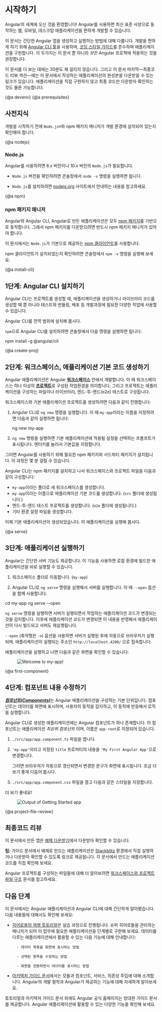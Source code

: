 <!--
# Getting started 
-->
# 시작하기

<!--
Welcome to Angular! Angular helps you build modern applications for the web, mobile, or desktop.  

This guide shows you how to build and run a simple Angular
app. You'll use the [Angular CLI tool](cli "CLI command reference") to accelerate development, 
while adhering to the [Style Guide](guide/styleguide "Angular style guide") recommendations that
benefit _every_ Angular project.

This guide takes less than 30 minutes to complete. 
At the end of this guide&mdash;as part of final code review&mdash;there is a link to download a copy of the final application code. (If you don't execute the commands in this guide, you can still download the final application code.)
-->
Angular의 세계에 오신 것을 환영합니다! Angular를 사용하면 최신 표준 사양으로 동작하는 웹, 모바일, 데스크탑 애플리케이션을 편하게 개발할 수 있습니다.

이 문서는 간단한 Angular 앱을 생성하고 실행하는 방법에 대해 다룹니다.
개발을 편하게 하기 위해 [Angular CLI 툴](cli "CLI command reference")을 사용하며, [코딩 스타일 가이드](guide/styleguide "Angular style guide")를 준수하며 애플리케이션을 구현합니다.
이 두가지는 이 문서 뿐 아니라 _모든_ Angular 프로젝에 적용하는 것을 권장합니다.

이 문서를 다 보는 데에는 30분도 채 걸리지 않습니다.
그리고 이 문서 마지막&mdash;최종코드 리뷰 섹션&mdash;에는 이 문서에서 작성하는 애플리케이션의 완성본을 다운받을 수 있는 링크가 있습니다.
애플리케이션을 직접 구현하지 않고 최종 코드만 다운받아 확인하는 것도 물론 가능합니다.

{@a devenv}
{@a prerequisites}
<!--
## Prerequisites 
-->
## 사전지식

<!--
Before you begin, make sure your development environment includes `Node.js®` and an npm package manager. 
-->
개발을 시작하기 전에 `Node.js®`와 npm 패키지 매니저가 개발 환경에 설치되어 있는지 확인해야 합니다.

{@a nodejs}
### Node.js

<!--
Angular requires `Node.js` version 8.x or 10.x.

* To check your version, run `node -v` in a terminal/console window.

* To get `Node.js`, go to [nodejs.org](https://nodejs.org "Nodejs.org").
-->
Angular를 사용하려면 8.x 버전이나 10.x 버전의 `Node.js`가 필요합니다.

* `Node.js` 버전을 확인하려면 콘솔창에서 `node -v` 명령을 실행하면 됩니다.

* `Node.js`를 설치하려면 [nodejs.org](https://nodejs.org "Nodejs.org") 사이트에서 안내하는 내용을 참고하세요.

{@a npm}
<!--
### npm package manager
-->
### npm 패키지 매니저

<!--
Angular, the Angular CLI, and Angular apps depend on features and functionality provided by libraries that are available as [npm packages](https://docs.npmjs.com/getting-started/what-is-npm). To download and install npm packages, you must have an npm package manager. 

This Quick Start uses the [npm client](https://docs.npmjs.com/cli/install) command line interface, which is installed with `Node.js` by default. 

To check that you have the npm client installed, run `npm -v` in a terminal/console window.
-->
Angular와 Angular CLI, Angular로 만든 애플리케이션은 모두 [npm 패키지](https://docs.npmjs.com/getting-started/what-is-npm)를 기반으로 동작합니다.
그래서 npm 패키지를 다운받으려면 반드시 npm 패키지 매니저가 있어야 합니다.

이 문서에서는 `Node.js`가 기본으로 제공하는 [npm 클라이언트](https://docs.npmjs.com/cli/install)를 사용합니다.

npm 클라이언트가 설치되었는지 확인하려면 콘솔창에서 `npm -v` 명령을 실행해 보세요.

{@a install-cli}

<!--
## Step 1: Install the Angular CLI
-->
## 1단계: Angular CLI 설치하기

<!--
You use the Angular CLI 
to create projects, generate application and library code, and perform a variety of ongoing development tasks such as testing, bundling, and deployment.

Install the Angular CLI globally. 

To install the CLI using `npm`, open a terminal/console window and enter the following command:
-->
Angular CLI는 프로젝트를 생성할 때, 애플리케이션을 생성하거나 라이브러리 코드를 생성할 때 뿐 아니라 테스트와 번들링, 배포  등 개발과정에 필요한 다양한 작업에 사용할 수 있습니다.

Angular CLI를 전역 범위에 설치해 봅시다.

`npm`으로 Angular CLI를 설치하려면 콘솔창에서 다음 명령을 실행하면 됩니다:

<code-example language="sh" class="code-shell">
  npm install -g @angular/cli

</code-example>



{@a create-proj}

<!--
## Step 2: Create a workspace and initial application
-->
## 2단계: 워크스페이스, 애플리케이션 기본 코드 생성하기

<!--
You develop apps in the context of an Angular [**workspace**](guide/glossary#workspace). A workspace contains the files for one or more [**projects**](guide/glossary/#project). A project is the set of files that comprise an app, a library, or end-to-end (e2e) tests. 
-->
Angular 애플리케이션은 Angular [**워크스페이스**](guide/glossary#workspace) 안에서 개발합니다.
이 때 워크스페이스는 하나 이상의 [**프로젝트**](guide/glossary/#project)로 구성된 작업환경을 의미합니다.
그리고 프로젝트는 애플리케이션을 구성하는 파일이나 라이브러리, 엔드-투-엔드(e2e) 테스트로 구성됩니다.

<!--
To create a new workspace and initial app project: 
-->
워크스페이스와 기본 애플리케이션 프로젝트를 생성하려면 다음과 같이 진행합니다:

<!--
1. Run the CLI command `ng new` and provide the name `my-app`, as shown here: 
-->
1. Angular CLI로 `ng new` 명령을 실행합니다. 이 때 `my-app`이라는 이름을 지정하려면 다음과 같이 실행하면 됩니다:

    <code-example language="sh" class="code-shell">
      ng new my-app

    </code-example>

<!--
2. The `ng new` command prompts you for information about features to include in the initial app project. Accept the defaults by pressing the Enter or Return key. 
-->
2. `ng new` 명령을 실행하면 기본 애플리케이션에 적용될 설정을 선택하는 프롬프트가 표시됩니다.
엔터키를 눌러서 기본값을 지정합니다.

<!--
The Angular CLI installs the necessary Angular npm packages and other dependencies. This can take a few minutes. 

It also creates the following workspace and starter project files: 

* A new workspace, with a root folder named `my-app`
* An initial skeleton app project, also called `my-app` (in the `src` subfolder)
* An end-to-end test project (in the `e2e` subfolder)
* Related configuration files

The initial app project contains a simple Welcome app, ready to run. 
-->
그러면 Angular를 사용하기 위해 필요한 npm 패키지와 서드파티 패키지가 설치됩니다.
이 과정은 몇 분 걸릴 수 있습니다.

Angular CLI는 npm 패키지를 설치하고 나서 워크스페이스와 프로젝트 파일을 다음과 같이 구성합니다:

* `my-app`이라는 폴더로 새 워크스페이스를 생성합니다.
* `my-app`이라는 이름으로 애플리케이션 기본 코드를 생성합니다. (`src` 폴더에 생성됩니다.)
* 엔드-투-엔드 테스트 프로젝트를 생성합니다. (`e2e` 폴더에 생성됩니다.)
* 기타 환경 설정 파일을 생성합니다.

이제 기본 애플리케이션이 생성되었습니다. 이 애플리케이션을 실행해 봅시다.

{@a serve}

<!--
## Step 3: Serve the application
-->
## 3단계: 애플리케이션 실행하기

<!--
Angular includes a server, so that you can easily build and serve your app locally.

1. Go to the workspace folder (`my-app`).

1. Launch the server by using the CLI command `ng serve`, with the `--open` option.
-->
Angular는 간단한 서버 기능도 제공합니다. 이 기능을 사용하면 로컬 환경에 빌드한 애플리케이션을 바로 실행할 수 있습니다.

1. 워크스페이스 폴더로 이동합니다. (`my-app`)

1. Angular CLI로 `ng serve` 명령을 실행해서 서버를 실행합니다. 이 때 `--open` 옵션을 함께 사용합니다.

<code-example language="sh" class="code-shell">
  cd my-app
  ng serve --open
</code-example>

<!--
The `ng serve` command launches the server, watches your files,
and rebuilds the app as you make changes to those files.

The `--open` (or just `-o`) option automatically opens your browser
to `http://localhost:4200/`.

Your app greets you with a message:
-->
`ng serve` 명령을 실행하면 서버가 실행되면서 작업하는 애플리케이션 코드가 변경되는 것을 감지합니다.
이후에 애플리케이션 코드가 변경되면 이 내용을 반영해서 애플리케이션이 다시 빌드되고 서버도 재실행됩니다.

`--open` (축약형은 `-o`) 옵션을 사용하면 서버가 실행된 후에 자동으로 브라우저가 실행되며, 애플리케이션이 실행되는 주소인 `http://localhost.4200/` 으로 접속합니다.

애플리케이션을 실행하고 나면 다음과 같은 화면을 확인할 수 있습니다:

<figure>
  <img src='generated/images/guide/cli-quickstart/app-works.png' alt="Welcome to my-app!">
</figure>



{@a first-component}

<!--
## Step 4: Edit your first Angular component
-->
## 4단계: 컴포넌트 내용 수정하기

<!--
[**_Components_**](guide/glossary#component) are the fundamental building blocks of Angular applications. 
They display data on the screen, listen for user input, and take action based on that input. 

As part of the initial app, the CLI created the first Angular component for you. It is the _root component_, and it is named `app-root`. 
-->
[**_컴포넌트(Components)_**](guide/glossary#component)는 Angular 애플리케이션을 구성하는 기본 단위입니다.
컴포넌트는 데이터를 화면에 표시하며, 사용자의 동작을 감지하고, 이 동작에 반응해서 로직을 실행합니다.

Angular CLI로 생성한 애플리케이션에는 Angular 컴포넌트가 하나 존재합니다.
이 컴포넌트는 애플리케이션 _최상위 컴포넌트_ 이며, 이름은 `app-root`로 지정되어 있습니다.

<!--
1. Open `./src/app/app.component.ts`. 

2. Change the `title` property from `'my-app'` to `'My First Angular App'`.
-->
1. `./src/app/app.component.ts` 파일을 엽니다.

2. `'my-app'`이라고 지정된 `title` 프로퍼티의 내용을 `'My First Angular App'`으로 변경합니다.

    <code-example path="cli-quickstart/src/app/app.component.ts" region="component" header="src/app/app.component.ts" linenums="false"></code-example>

    <!--
    The browser reloads automatically with the revised title. That's nice, but it could look better.
    -->
    그러면 브라우저가 자동으로 갱신되면서 변경한 문구가 화면에 표시됩니다. 조금 더 보기 좋게 다듬어 봅시다.

<!--
3. Open `./src/app/app.component.css` and give the component some style.
-->
3. `./src/app/app.component.css` 파일을 열고 다음과 같은 스타일을 지정합니다.

    <code-example path="cli-quickstart/src/app/app.component.css" header="src/app/app.component.css" linenums="false"></code-example>

<!--
Looking good! 
-->
더 보기 좋네요!

<figure>
  <img src='generated/images/guide/cli-quickstart/my-first-app.png' alt="Output of Getting Started app">
</figure>




{@a project-file-review}

<!--
## Final code review
-->
## 최종코드 리뷰

<!--
You can <a href="generated/zips/cli-quickstart/cli-quickstart.zip" target="_blank">download an example</a> of the app that you created in this Getting Started guide. 
-->
이 문서에서 만든 앱은 <a href="generated/zips/cli-quickstart/cli-quickstart.zip" target="_blank">예제 다운받기</a>에서 다운받아 확인할 수 있습니다.


<div class="alert is-helpful">

<!--
**Tip:** Most Angular guides include links to download example files and run live examples in [Stackblitz](http://www.stackblitz.com), so that you can see Angular concepts and code in action. 
-->
**팁:** 가이드 문서에서 예제로 만드는 애플리케이션은 [Stackblitz](http://www.stackblitz.com) 환경에서 직접 실행하거나 다운받아 확인할 수 있도록 링크로 제공됩니다.
각 문서에서 만드는 애플리케이션 코드를 직접 확인해 보세요.

</div>

<!--
For more information about Angular project files and the file structure, see [Workspace and project file struture](guide/file-structure).
-->
Angular 프로젝트를 구성하는 파일들에 대해 더 알아보려면 [워크스페이스와 프로젝트 파일 구조](guide/file-structure) 문서를 참고하세요.


<!--
## Next steps
-->
## 다음 단계

<!--
Now that you've seen the essentials of an Angular app and the Angular CLI, continue with these other introductory materials: 
-->
이 문서에서는 Angular 애플리케이션과 Angular CLI에 대해 간단하게 알아봤습니다. 다음 내용들에 대해서도 확인해 보세요:

<!--
* The [Tour of Heroes tutorial](tutorial "Tour of Heroes tutorial") provides additional hands-on learning. It walks you through the steps to build an app that helps a staffing agency manage a group of superhero employees. 
It has many of the features you'd expect to find in a data-driven application: 

        - Acquiring and displaying a list of items

        - Editing a selected item's detail

        - Navigating among different views of the data
-->
* [히어로들의 여행 튜토리얼](tutorial "Tour of Heroes tutorial")은 실습 과정으로 진행됩니다.
슈퍼 히어로들을 관리하는 매니저가 되어 이 업무에 필요한 애플리케이션을 단계별로 구현해 보세요.
데이터를 다루는 애플리케이션에서 활용할 수 있는 다음 기능에 대해 안내합니다:

        - 데이터 목록을 화면에 표시하는 방법

        - 선택된 항목을 수정하는 방법

        - 화면을 전환하면서 데이터를 표시하는 방법

<!--
* The [Architecture guide](guide/architecture "Architecture guide") describes key concepts such as modules, components, services, and dependency injection (DI). It provides a foundation for more in-depth guides about specific Angular concepts and features.  
-->
* [아키텍처 가이드 문서](guide/architecture "Architecture guide")에서는 모듈과 컴포넌트, 서비스, 의존성 주입에 대해 소개합니다.
Angular의 개발 철학과 Angular가 제공하는 기능에 대해 자세하게 알아보세요.

<!--
After the Tutorial and Architecture guide, you'll be ready to continue exploring Angular on your own through the other guides and references in this documentation set, focusing on the features most important for your apps. 
-->
튜토리얼과 아키텍처 가이드 문서 외에도 Angular 공식 홈페이지는 방대한 가이드 문서를 제공합니다.
Angular 애플리케이션에 활용할 수 있는 다양한 기능을 확인해 보세요.
